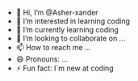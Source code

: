 - 👋 Hi, I’m @Asher-xander
- 👀 I’m interested in learning coding
- 🌱 I’m currently learning coding
- 💞️ I’m looking to collaborate on ...
- 📫 How to reach me ...
- 😄 Pronouns: ...
- ⚡ Fun fact: I`m new at coding

<!---
Asher-xander/Asher-xander is a ✨ special ✨ repository because its `README.md` (this file) appears on your GitHub profile.
You can click the Preview link to take a look at your changes.
--->
